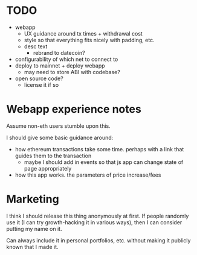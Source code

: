 # TODO
- webapp
  - UX guidance around tx times + withdrawal cost
  - style so that everything fits nicely with padding, etc.
  - desc text
    - rebrand to datecoin?
- configurability of which net to connect to
- deploy to mainnet + deploy webapp
  - may need to store ABI with codebase?
- open source code?
  - license it if so

# Webapp experience notes

Assume non-eth users stumble upon this.

I should give some basic guidance around:
- how ethereum transactions take some time. perhaps with a link that guides them to the transaction
  - maybe I should add in events so that js app can change state of page appropriately
- how this app works. the parameters of price increase/fees

# Marketing

I think I should release this thing anonymously at first. If people randomly use it (I can try growth-hacking
it in various ways), then I can consider putting my name on it.

Can always include it in personal portfolios, etc. without making it publicly known that I made it.

